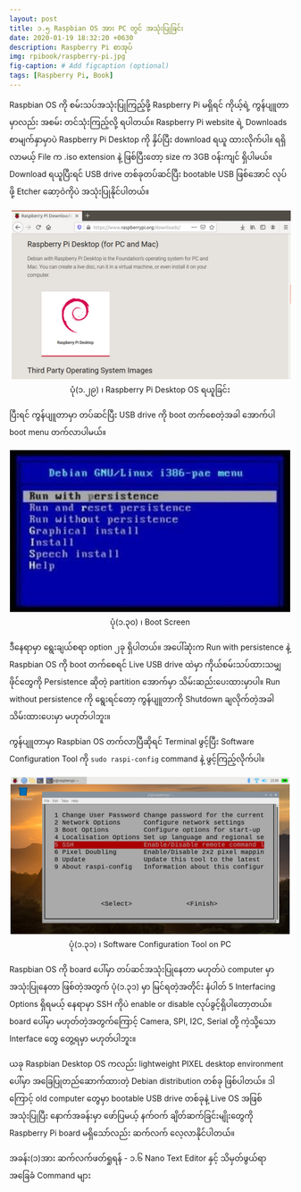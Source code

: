 ```yaml
---
layout: post
title: ၁.၅ Raspbian OS အား PC တွင် အသုံးပြုခြင်း
date: 2020-01-19 18:32:20 +0630
description: Raspberry Pi စာအုပ်
img: rpibook/raspberry-pi.jpg
fig-caption: # Add figcaption (optional)
tags: [Raspberry Pi, Book]
---
```

Raspbian OS ကို စမ်းသပ်အသုံးပြုကြည့်ဖို့ Raspberry Pi မရှိရင် ကိုယ့်ရဲ့ ကွန်ပျူတာမှာလည်း အစမ်း တင်သုံးကြည့်လို့ ရပါတယ်။ Raspberry Pi website ရဲ့ Downloads စာမျက်နှာမှာပဲ Raspberry Pi Desktop ကို နှိပ်ပြီး download ရယူ ထားလိုက်ပါ။ ရရှိလာမယ့် File က .iso extension နဲ့ ဖြစ်ပြီးတော့ size က 3GB ဝန်းကျင် ရှိပါမယ်။ Download ရယူပြီးရင် USB drive တစ်ခုတပ်ဆင်ပြီး bootable USB ဖြစ်အောင် လုပ်ဖို့ Etcher ဆော့ဝဲကိုပဲ အသုံးပြုနိုင်ပါတယ်။

<p align="center">
<img src="/assets/img/rpibook/desktop-os.png">
<br>
<a>ပုံ(၁.၂၉) ၊ Raspberry Pi Desktop OS ရယူခြင်း</a>
</p>

ပြီးရင် ကွန်ပျူတာမှာ တပ်ဆင်ပြီး USB drive ကို boot တက်စေတဲ့အခါ အောက်ပါ boot menu တက်လာပါမယ်။ 

<p align="center">
<img src="/assets/img/rpibook/boot-screen.png">
<br>
<a>ပုံ(၁.၃၀) ၊ Boot Screen</a>
</p>

ဒီနေရာမှာ ရွေးချယ်စရာ option ၂ခု ရှိပါတယ်။ အပေါ်ဆုံးက Run with persistence နဲ့ Raspbian OS ကို boot တက်စေရင် Live USB drive ထဲမှာ ကိုယ်စမ်းသပ်ထားသမျှ ဖိုင်တွေကို Persistence ဆိုတဲ့ partition အောက်မှာ သိမ်းဆည်းပေးထားမှာပါ။ Run without persistence ကို ရွေးရင်တော့ ကွန်ပျူတာကို Shutdown ချလိုက်တဲ့အခါ သိမ်းထားပေးမှာ မဟုတ်ပါဘူး။

ကွန်ပျူတာမှာ Raspbian OS တက်လာပြီဆိုရင် Terminal ဖွင့်ပြီး Software Configuration Tool ကို  `sudo raspi-config`  command နဲ့ ဖွင့်ကြည့်လိုက်ပါ။

<p align="center">
<img src="/assets/img/rpibook/rpi-os-pc.png">
<br>
<a>ပုံ(၁.၃၁) ၊ Software Configuration Tool on PC</a>
</p>

Raspbian OS ကို board ပေါ်မှာ တပ်ဆင်အသုံးပြုနေတာ မဟုတ်ပဲ computer မှာ အသုံးပြုနေတာ ဖြစ်တဲ့အတွက် ပုံ(၁.၃၁) မှာ မြင်ရတဲ့အတိုင်း နံပါတ် 5 Interfacing Options ရှိရမယ့် နေရာမှာ SSH ကိုပဲ enable or disable လုပ်ခွင့်ရှိပါတော့တယ်။ board ပေါ်မှာ မဟုတ်တဲ့အတွက်ကြောင့် Camera, SPI, I2C, Serial တို့ ကဲ့သို့သော Interface တွေ တွေ့ရမှာ မဟုတ်ပါဘူး။

ယခု Raspbian Desktop OS ကလည်း lightweight PIXEL desktop environment ပေါ်မှာ အခြေပြုတည်ဆောက်ထားတဲ့ Debian distribution တစ်ခု ဖြစ်ပါတယ်။ ဒါကြောင့် old computer တွေမှာ bootable USB drive တစ်ခုနဲ့ Live OS အဖြစ် အသုံးပြုပြီး နောက်အခန်းမှာ ဖော်ပြမယ့် နက်ဝက် ချိတ်ဆက်ခြင်းမျိုးတွေကို Raspberry Pi board မရှိသော်လည်း ဆက်လက် လေ့လာနိုင်ပါတယ်။

အခန်း(၁)အား ဆက်လက်ဖတ်ရှုရန် - <a style="text-decoration:none" href="https://rpibook.github.io">၁.၆ Nano Text Editor နှင့် သိမှတ်ဖွယ်ရာ အခြေခံ Command များ</a>
